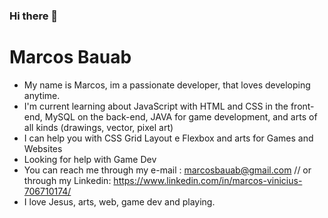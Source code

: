 ### Hi there 👋


# Marcos Bauab

- My name is Marcos, im a passionate developer, that loves developing anytime.
- I'm current learning about JavaScript with HTML and CSS in the front-end, MySQL on the back-end, JAVA for game development, and arts of all kinds (drawings, vector, pixel art)
- I can help you with CSS Grid Layout e Flexbox and arts for Games and Websites
- Looking for help with Game Dev
- You can reach me through my e-mail : marcosbauab@gmail.com // or through my Linkedin: https://www.linkedin.com/in/marcos-vinicius-706710174/
- I love Jesus, arts, web, game dev and playing.  

